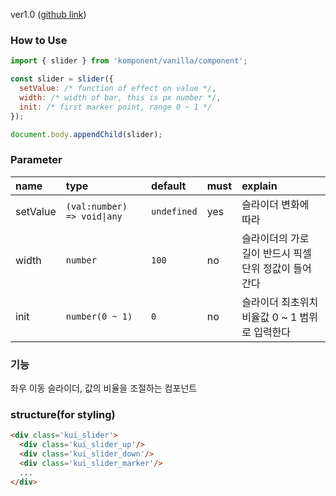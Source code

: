 ver1.0 ([github link](https://github.com/Komponent1/Komponent/tree/master/Vanilla/app/srcs/components/slider))

### How to Use

~~~javascript
import { slider } from 'komponent/vanilla/component';

const slider = slider({
  setValue: /* function of effect on value */,
  width: /* width of bar, this is px number */,
  init: /* first marker point, range 0 ~ 1 */
});

document.body.appendChild(slider);
~~~

### Parameter

|name|type|default|must|explain|
|:---|:---|:---|:---|:---|
|setValue|`(val:number) => void\|any`|`undefined`|yes|슬라이더 변화에 따라|
|width|`number`|`100`|no|슬라이더의 가로 길이 반드시 픽셀단위 정값이 들어간다|
|init|`number(0 ~ 1)`|`0`|no|슬라이더 최초위치 비율값 0 ~ 1 범위로 입력한다|

### 기능
좌우 이동 슬라이더, 값의 비율을 조절하는 컴포넌트

### structure(for styling)
```html
<div class='kui_slider'>
  <div class='kui_slider_up'/>
  <div class='kui_slider_down'/>
  <div class='kui_slider_marker'/>
  ...
</div>

```